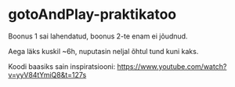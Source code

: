 # gotoAndPlay-praktikatoo

Boonus 1 sai lahendatud, boonus 2-te enam ei jõudnud.

Aega läks kuskil ~6h, nuputasin neljal õhtul tund kuni kaks.

Koodi baasiks sain inspiratsiooni: 
https://www.youtube.com/watch?v=yyV84tYmiQ8&t=127s